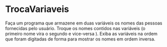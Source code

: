 # TrocaVariaveis
Faça um programa que armazene em duas variáveis ​​os nomes das pessoas fornecidas pelo usuário. Troque os nomes contidos nas variáveis ​​(o primeiro nome vira o segundo e vice-versa ).  Exiba as variáveis ​​na ordem que foram digitadas de forma para mostrar os nomes em ordem inversa.
